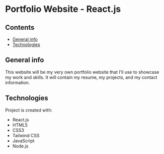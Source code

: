 # Portfolio Website - React.js

## Contents
* [General info](#general-info)
* [Technologies](#technologies)

## General info
This website will be my very own portfolio website that I'll use to showcase my work and skills. It will contain my resume, my projects, and my contact information.

## Technologies
Project is created with:
* React.js
* HTML5
* CSS3
* Tailwind CSS
* JavaScript
* Node.js